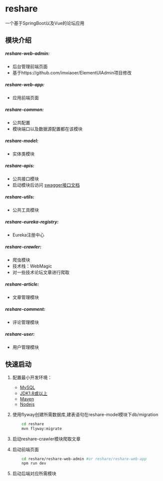 # reshare

一个基于SpringBoot以及Vue的论坛应用
   
## 模块介绍  

##### reshare-web-admin:
   - 后台管理前端页面
   - 基于https://github.com/imxiaoer/ElementUIAdmin项目修改
    
##### reshare-web-app:
   - 应用前端页面

##### reshare-common:
   - 公共配置
   - 模块端口以及数据源配置都在该模块

##### reshare-model:
   - 实体类模块
    
##### reshare-apis:
   - 公共接口模块
   - 启动模块后访问 [swagger接口文档](http://localhost/swagger-ui.html)
    
##### reshare-utils:
   - 公共工具模块
    
##### reshare-eureka-registry:
   - Eureka注册中心
    
##### reshare-crawler:
   - 爬虫模块
   - 技术栈：WebMagic
   - 对一些技术论坛文章进行爬取
    
##### reshare-article:
   - 文章管理模块
    
##### reshare-comment:
   - 评论管理模块
    
##### reshare-user:
   - 用户管理模块
    
## 快速启动

1. 配置最小开发环境：
    * [MySQL](https://dev.mysql.com/downloads/mysql/)
    * [JDK1.8或以上](http://www.oracle.com/technetwork/java/javase/overview/index.html)
    * [Maven](https://maven.apache.org/download.cgi)
    * [Nodejs](https://nodejs.org/en/download/)
    
2. 使用flyway创建所需数据库,建表语句在reshare-model模块下db/migration
    ```bash
        cd reshare
        mvn flyway:migrate
   
3. 启动reshare-crawler模块爬取文章

4. 启动前端页面
    ```bash
        cd reshare/reshare-web-admin #or reshare/reshare-web-app
        npm run dev
   
5. 启动后端对应所需模块
    